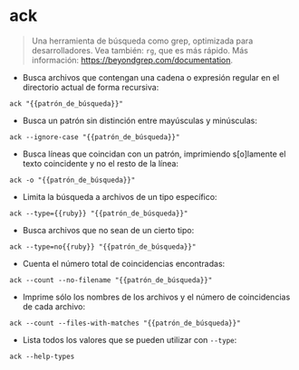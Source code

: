 # ack

> Una herramienta de búsqueda como grep, optimizada para desarrolladores.
> Vea también: `rg`, que es más rápido.
> Más información: <https://beyondgrep.com/documentation>.

- Busca archivos que contengan una cadena o expresión regular en el directorio actual de forma recursiva:

`ack "{{patrón_de_búsqueda}}"`

- Busca un patrón sin distinción entre mayúsculas y minúsculas:

`ack --ignore-case "{{patrón_de_búsqueda}}"`

- Busca líneas que coincidan con un patrón, imprimiendo s[o]lamente el texto coincidente y no el resto de la línea:

`ack -o "{{patrón_de_búsqueda}}"`

- Limita la búsqueda a archivos de un tipo específico:

`ack --type={{ruby}} "{{patrón_de_búsqueda}}"`

- Busca archivos que no sean de un cierto tipo:

`ack --type=no{{ruby}} "{{patrón_de_búsqueda}}"`

- Cuenta el número total de coincidencias encontradas:

`ack --count --no-filename "{{patrón_de_búsqueda}}"`

- Imprime sólo los nombres de los archivos y el número de coincidencias de cada archivo:

`ack --count --files-with-matches "{{patrón_de_búsqueda}}"`

- Lista todos los valores que se pueden utilizar con `--type`:

`ack --help-types`
